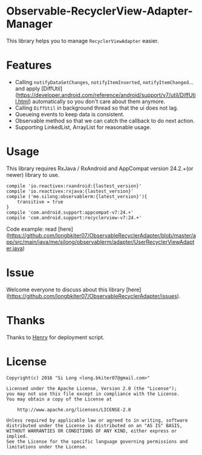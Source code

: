 # Observable-RecyclerView-Adapter-Manager

This library helps you to manage `RecyclerViewAdapter` easier. 

# Features

* Calling `notifyDataSetChanges`, `notifyItemInserted`, `notifyItemChanged`... and apply [DiffUtil] (https://developer.android.com/reference/android/support/v7/util/DiffUtil.html) automatically so you don't care about them anymore.
* Calling `DiffUtil` in background thread so that the ui does not lag.
* Queueing events to keep data is consistent.
* Observable method so that we can catch the callback to do next action.
* Supporting LinkedList, ArrayList for reasonable usage.

# Usage

This library requires RxJava / RxAndroid and AppCompat version 24.2.+(or newer) library to use.

```
compile 'io.reactivex:rxandroid:{lastest_version}'
compile 'io.reactivex:rxjava:{lastest_version}'
compile ('me.silong:observablerm:{latest_version}'){
    transitive = true
}
compile 'com.android.support:appcompat-v7:24.+'
compile 'com.android.support:recyclerview-v7:24.+'

```

Code example: read [here] (https://github.com/longbkiter07/ObservableRecyclerAdapter/blob/master/app/src/main/java/me/silong/observablerm/adapter/UserRecyclerViewAdapter.java)

# Issue

Welcome everyone to discuss about this library [here] (https://github.com/longbkiter07/ObservableRecyclerAdapter/issues).

# Thanks

Thanks to [Henry](https://github.com/henrytao-me/) for deployment script.

# License
```
Copyright(c) 2016 "Si Long <long.bkiter07@gmail.com>"

Licensed under the Apache License, Version 2.0 (the "License");
you may not use this file except in compliance with the License.
You may obtain a copy of the License at

    http://www.apache.org/licenses/LICENSE-2.0

Unless required by applicable law or agreed to in writing, software
distributed under the License is distributed on an "AS IS" BASIS,
WITHOUT WARRANTIES OR CONDITIONS OF ANY KIND, either express or implied.
See the License for the specific language governing permissions and
limitations under the License.
```

